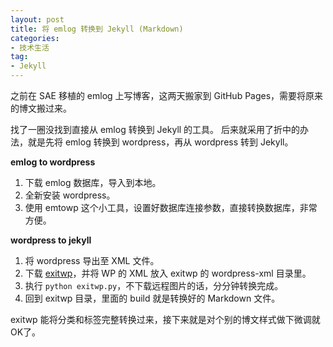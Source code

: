 ```yaml
---
layout: post
title: 将 emlog 转换到 Jekyll (Markdown)
categories:
- 技术生活
tag:
- Jekyll
---
```


之前在 SAE 移植的 emlog 上写博客，这两天搬家到 GitHub Pages，需要将原来的博文搬过来。

找了一圈没找到直接从 emlog 转换到 Jekyll 的工具。
后来就采用了折中的办法，就是先将 emlog 转换到 wordpress，再从 wordpress 转到 Jekyll。


**emlog to wordpress**

1. 下载 emlog 数据库，导入到本地。
2. 全新安装 wordpress。
3. 使用 emtowp 这个小工具，设置好数据库连接参数，直接转换数据库，非常方便。

**wordpress to jekyll**

1. 将 wordpress 导出至 XML 文件。
2. 下载 [exitwp](https://github.com/thomasf/exitwp)，并将 WP 的 XML 放入 exitwp 的 wordpress-xml 目录里。
3. 执行 `python exitwp.py`，不下载远程图片的话，分分钟转换完成。
4. 回到 exitwp 目录，里面的 build 就是转换好的 Markdown 文件。

exitwp 能将分类和标签完整转换过来，接下来就是对个别的博文样式做下微调就OK了。